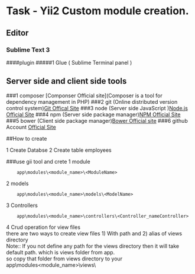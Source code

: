 # Task - Yii2 Custom module creation.

## Editor
### Sublime Text 3
####plugin
#####1	Glue ( Sublime Terminal panel )

## Server side and client side tools
###1	composer [Componser Official site](Composer is a tool for dependency management in PHP)
###2	git   (Online distributed version control system)[Git Offical Site](https://git-scm.com/)
###3	node  (Server side JavaScript )[Node.js Official Site](https://nodejs.org/en/)
###4	npm   (Server side package manager)[NPM Official Site](https://www.npmjs.com/)
###5	bower (Client side package manager)[Bower Official site](https://bower.io/)
###6	github Account [Official Site](https://github.com/)



##How to create

1	Create Databse
2	Create table employees

###use gii tool and crete
1	module  
``` 
	app\modules\<module_name>\<ModuleName>  
``` 
2	models  
```
	app\modules\<module_name>\models\<ModelName>  
```
3	Controllers  
```
	app\modules\<module_name>\controllers\<Controller_nameController>  
```

4	Crud operation for view files  
	there are two ways to create view files 1) With path and 2) alias of views directory  
	Note:: If you not define any path for the views directory then it will take default path. which is views folder from app.  	
	so copy that folder from views directory to your app\modules\<module_name>\views\  


